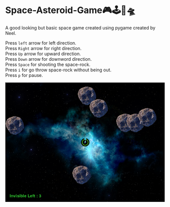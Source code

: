 # Space-Asteroid-Game🎮🕹🚀🛸
A good looking but basic space game created using pygame created by Neel.

Press ```left``` arrow for left direction.\
Press ```Right``` arrow for right direction.\
Press ```Up``` arrow for upward direction.\
Press ```Down``` arrow for downword direction.\
Press ```Space``` for shooting the space-rock.\
Press ```i``` for go throw space-rock without being out.\
Press ```p``` for pause.

![This is an image](Screenshot-game.png)

